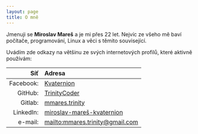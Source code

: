 ```yaml
---
layout: page
title: O mně
---
```

Jmenuji se __Miroslav Mareš__ a je mi přes 22 let. Nejvíc ze všeho mě baví počítače, programování,
Linux a věci s těmito související.

Uvádím zde odkazy na většinu ze svých internetových profilů, které aktivně používám:

Síť            | Adresa
--------------:|:-----------------------------------------------------------------------------------------
Facebook:      | [Kvaternion](https://facebook.com/Kvaternion)
GitHub:        | [TrinityCoder](https://github.com/TrinityCoder)
Gitlab:        | [mmares.trinity](https://gitlab.com/mmares.trinity)
LinkedIn:      | [miroslav-mareš-kvaternion](https://www.linkedin.com/in/miroslav-mare%C5%A1-kvaternion/)
e-mail:        | [mailto:mmares.trinity@gmail.com](mailto:mmares.trinity@gmail.com)
